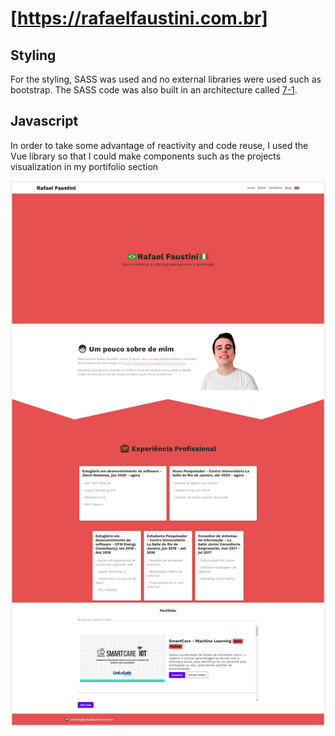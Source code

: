 # [https://rafaelfaustini.com.br]

## Styling 
For the styling, SASS was used and no external libraries were used such as bootstrap. The SASS code was also built in an architecture called [7-1](https://github.com/HugoGiraudel/sass-boilerplate).

## Javascript
In order to take some advantage of reactivity and code reuse, I used the Vue library so that I could make components such as the projects visualization in my portifolio section

![Webpage screenshot](img/website1.png)
